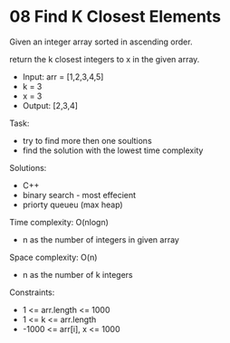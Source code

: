# 08 Find K Closest Elements

Given an integer array sorted in ascending order.

 return the k closest integers to x in the given array.

- Input: arr = [1,2,3,4,5]
- k = 3
- x = 3
- Output: [2,3,4]

Task:
- try to find more then one soultions
- find the solution with the lowest time complexity

Solutions:
- C++
- binary search - most effecient
- priorty queueu (max heap)

Time complexity: O(nlogn)
- n as the number of integers in given array

Space complexity: O(n)
- n as the number of k integers

Constraints:
- 1 <= arr.length <= 1000
- 1 <= k <= arr.length
- -1000 <= arr[i], x <= 1000
